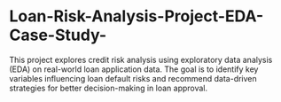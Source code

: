 # Loan-Risk-Analysis-Project-EDA-Case-Study-
This project explores credit risk analysis using exploratory data analysis (EDA) on real-world loan application data. The goal is to identify key variables influencing loan default risks and recommend data-driven strategies for better decision-making in loan approval.
